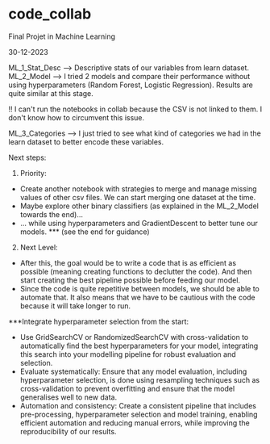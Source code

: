 # code_collab
Final Projet in Machine Learning


30-12-2023

ML_1_Stat_Desc --> Descriptive stats of our variables from learn dataset.
ML_2_Model --> I tried 2 models and compare their performance without using hyperparameters (Random Forest, Logistic Regression). Results are quite similar at this stage.

!! I can't run the notebooks in collab because the CSV is not linked to them. I don't know how to circumvent this issue.

ML_3_Categories --> I just tried to see what kind of categories we had in the learn dataset to better encode these variables.

Next steps:

1) Priority:
- Create another notebook with strategies to merge and manage missing values of other csv files.
  We can start merging one dataset at the time.
- Maybe explore other binary classifiers (as explained in the ML_2_Model towards the end)...
- ... while using hyperparameters and GradientDescent to better tune our models. *** (see the end for guidance)


2) Next Level:
- After this, the goal would be to write a code that is as efficient as possible (meaning creating functions to declutter the code). And then start creating the best pipeline possible before feeding our model.
- Since the code is quite repetitive between models, we should be able to automate that. It also means that we have to be cautious with the code because it will take longer to run.



***Integrate hyperparameter selection from the start:
- Use GridSearchCV or RandomizedSearchCV with cross-validation to automatically find the best hyperparameters for your model, integrating this search into your modelling pipeline for robust evaluation and selection.
- Evaluate systematically: Ensure that any model evaluation, including hyperparameter selection, is done using resampling techniques such as cross-validation to prevent overfitting and ensure that the model generalises well to new data.
- Automation and consistency: Create a consistent pipeline that includes pre-processing, hyperparameter selection and model training, enabling efficient automation and reducing manual errors, while improving the reproducibility of our results.
